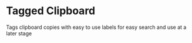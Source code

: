 # Tagged Clipboard

Tags clipboard copies with easy to use labels for easy search and use at a later stage